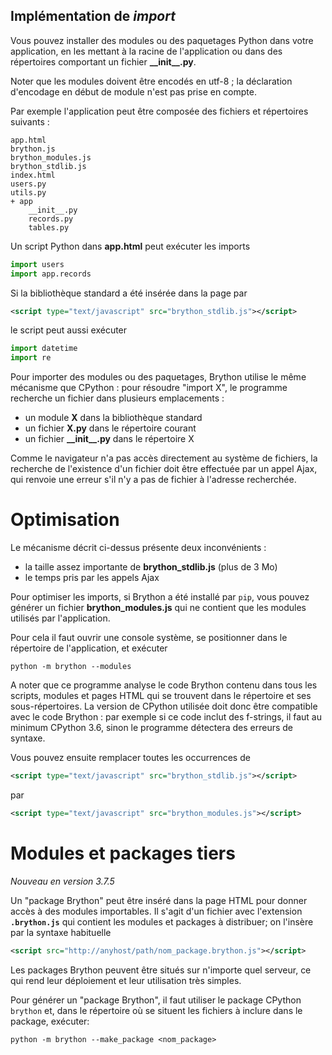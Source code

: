 Implémentation de _import_
--------------------------

Vous pouvez installer des modules ou des paquetages Python dans votre
application, en les mettant à la racine de l'application ou dans des
répertoires comportant un fichier __\_\_init\_\_.py__.

Noter que les modules doivent être encodés en utf-8 ; la déclaration
d'encodage en début de module n'est pas prise en compte.

Par exemple l'application peut être composée des fichiers et répertoires
suivants :

    app.html
    brython.js
    brython_modules.js
    brython_stdlib.js
    index.html
    users.py
    utils.py
    + app
        __init__.py
        records.py
        tables.py

Un script Python dans __app.html__ peut exécuter les imports

```python
import users
import app.records
```

Si la bibliothèque standard a été insérée dans la page par

```xml
<script type="text/javascript" src="brython_stdlib.js"></script>
```

le script peut aussi exécuter

```python
import datetime
import re
```

Pour importer des modules ou des paquetages, Brython utilise le même mécanisme
que CPython : pour résoudre "import X", le programme recherche un fichier dans
plusieurs emplacements :

- un module __X__ dans la bibliothèque standard
- un fichier __X.py__ dans le répertoire courant
- un fichier __\_\_init\_\_.py__ dans le répertoire X

Comme le navigateur n'a pas accès directement au système de fichiers, la
recherche de l'existence d'un fichier doit être effectuée par un appel Ajax,
qui renvoie une erreur s'il n'y a pas de fichier à l'adresse recherchée.

Optimisation
============
Le mécanisme décrit ci-dessus présente deux inconvénients :

- la taille assez importante de __brython_stdlib.js__ (plus de 3 Mo)
- le temps pris par les appels Ajax

Pour optimiser les imports, si Brython a été installé par `pip`, vous pouvez
générer un fichier __brython_modules.js__ qui ne contient que les modules
utilisés par l'application.

Pour cela il faut ouvrir une console système, se positionner dans le
répertoire de l'application, et exécuter

```console
python -m brython --modules
```

A noter que ce programme analyse le code Brython contenu dans tous les scripts,
modules et pages HTML qui se trouvent dans le répertoire et ses
sous-répertoires. La version de CPython utilisée doit donc être compatible
avec le code Brython : par exemple si ce code inclut des f-strings, il faut au
minimum CPython 3.6, sinon le programme détectera des erreurs de syntaxe.

Vous pouvez ensuite remplacer toutes les occurrences de

```xml
<script type="text/javascript" src="brython_stdlib.js"></script>
```
par
```xml
<script type="text/javascript" src="brython_modules.js"></script>
```

Modules et packages tiers
=========================
_Nouveau en version 3.7.5_

Un "package Brython" peut être inséré dans la page HTML pour donner accès à
des modules importables. Il s'agit d'un fichier avec l'extension
__`.brython.js`__ qui contient les modules et packages à distribuer; on
l'insère par la syntaxe habituelle

```xml
<script src="http://anyhost/path/nom_package.brython.js"></script>
```

Les packages Brython peuvent être situés sur n'importe quel serveur, ce qui
rend leur déploiement et leur utilisation très simples.

Pour générer un "package Brython", il faut utiliser le package CPython
`brython` et, dans le répertoire où se situent les fichiers à inclure dans
le package, exécuter:

```console
python -m brython --make_package <nom_package>
```
